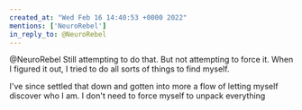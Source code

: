 ```yaml
---
created_at: "Wed Feb 16 14:40:53 +0000 2022"
mentions: ['NeuroRebel']
in_reply_to: @NeuroRebel
---
```


@NeuroRebel Still attempting to do that. But not attempting to force it. When I figured it out, I tried to do all sorts of things to find myself.

I've since settled that down and gotten into more a flow of letting myself discover who I am.  I don't need to force myself to unpack everything